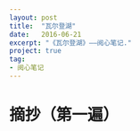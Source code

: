 ```yaml
---
layout: post
title:  "瓦尔登湖"
date:   2016-06-21
excerpt: "《瓦尔登湖》——阅心笔记."
project: true
tag:
- 阅心笔记 
---
```


# 摘抄（第一遍）
